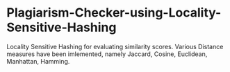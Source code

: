 # Plagiarism-Checker-using-Locality-Sensitive-Hashing
Locality Sensitive Hashing for evaluating similarity scores. Various Distance measures have been imlemented, namely Jaccard, Cosine, Euclidean, Manhattan, Hamming.
